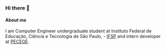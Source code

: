 ### Hi there 👋

#### About me
I am Computer Engineer undergraduate student at Instituto Federal de Educação, Ciência e Tecnologia de São Paulo, - [IFSP](https://www.ifsp.edu.br/) and intern developer at [PECEGE](https://pecege.com/).
<!--
**FelipeBis/FelipeBis** is a ✨ _special_ ✨ repository because its `README.md` (this file) appears on your GitHub profile.

Here are some ideas to get you started:

- 🔭 I’m currently working on ...
- 🌱 I’m currently learning ...
- 👯 I’m looking to collaborate on ...
- 🤔 I’m looking for help with ...
- 💬 Ask me about ...
- 📫 How to reach me: ...
- 😄 Pronouns: ...
- ⚡ Fun fact: ...
-->
